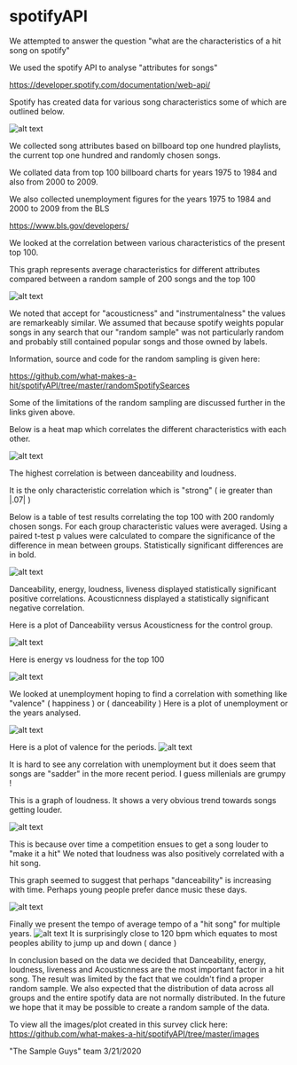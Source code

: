 # spotifyAPI


We attempted to answer the question "what are the characteristics of a hit song on spotify" 

We used the spotify API to analyse "attributes for songs" 

https://developer.spotify.com/documentation/web-api/

Spotify has created data for various song characteristics some of which are outlined below. 

![alt text](https://github.com/what-makes-a-hit/spotifyAPI/blob/master/images/SpotifyCharacteristics.png)

We collected song attributes based on billboard top one hundred playlists, the current top one hundred and randomly chosen songs. 

We collated data from top 100 billboard charts for years 1975 to 1984 and also from 2000 to 2009. 

We also collected unemployment figures for the years 1975 to  1984 and 2000 to 2009 from the BLS 

https://www.bls.gov/developers/

We looked at the correlation between various characteristics of the present top 100. 

This graph represents average characteristics for different attributes compared between a random sample of 200 songs and the top 100 

![alt text](https://github.com/what-makes-a-hit/spotifyAPI/blob/master/images/Bar%20Plot_Top100%20and%20CG.png)

We noted that accept for "acousticness" and "instrumentalness" the values are remarkeably similar. 
We assumed that because spotify weights popular songs in any search that our "random sample" was not particularly random and probably still contained popular songs and those owned by labels. 

Information, source and code for the random sampling is given here: 

https://github.com/what-makes-a-hit/spotifyAPI/tree/master/randomSpotifySearces

Some of the limitations of the random sampling are discussed further in the links given above. 

Below is a heat map which correlates the different characteristics with each other. 

![alt text](https://github.com/what-makes-a-hit/spotifyAPI/blob/master/images/goodpearsonheatmap.png)

The highest correlation is between danceability and loudness. 

It is the only characteristic correlation which is "strong" ( ie greater than |.07| )

Below is a table of test results correlating the top 100 with 200 randomly chosen songs. 
For each group characteristic values were averaged. 
Using a paired t-test p values were calculated to compare the significance of the difference in mean between groups. 
Statistically significant differences are in bold. 

![alt text](https://github.com/what-makes-a-hit/spotifyAPI/blob/master/images/testresults.PNG)

Danceability, energy, loudness, liveness displayed statistically significant positive correlations. 
Acousticnness displayed a statistically significant negative correlation. 

Here is a plot of Danceability versus Acousticness for the control group. 

![alt text](https://github.com/what-makes-a-hit/spotifyAPI/blob/master/images/Danceb%20vs%20Acous_CG.png)

Here is energy vs loudness for the top 100 

![alt text](https://github.com/what-makes-a-hit/spotifyAPI/blob/master/images/Energy%20vs%20Loudness_Top100.png)

We looked at unemployment hoping to find a correlation with something like "valence" ( happiness ) or ( danceability )
Here is a plot of unemployment or the years analysed. 

![alt text](https://github.com/what-makes-a-hit/spotifyAPI/blob/master/images/Figure_10.png)

Here is a plot of valence for the periods. 
![alt text](https://github.com/what-makes-a-hit/spotifyAPI/blob/master/images/Figure_2.png)

It is hard to see any correlation with unemployment but it does seem that songs are "sadder" in the more recent period. 
I guess millenials are grumpy ! 

This is a graph of loudness. It shows a very obvious trend towards songs getting louder. 

![alt text](https://github.com/what-makes-a-hit/spotifyAPI/blob/master/images/Figure_8.png)

This is because over time a competition ensues to get a song louder to "make it a hit" 
We noted that loudness was also positively correlated with a hit song. 

This graph seemed to suggest that perhaps "danceability" is increasing with time. 
Perhaps young people prefer dance music these days. 

![alt text](https://github.com/what-makes-a-hit/spotifyAPI/blob/master/images/Figure_3.png)

Finally we present the tempo of average tempo of a "hit song" for multiple years. 
![alt text](https://github.com/what-makes-a-hit/spotifyAPI/blob/master/images/Figure_7.png)
It is surprisingly close to 120 bpm which equates to most peoples ability to jump up and down ( dance ) 

In conclusion based on the data we decided that Danceability, energy, loudness, liveness and Acousticnness are the most important factor in a hit song. The result was limited by the fact that we couldn't find a proper random sample. We also expected that the distribution of data across all groups and the entire spotify data are not normally distributed. In the future we hope that it may be possible to create a random sample of the data. 

To view all the images/plot created in this survey click here: 
https://github.com/what-makes-a-hit/spotifyAPI/tree/master/images

"The Sample Guys" team 3/21/2020



